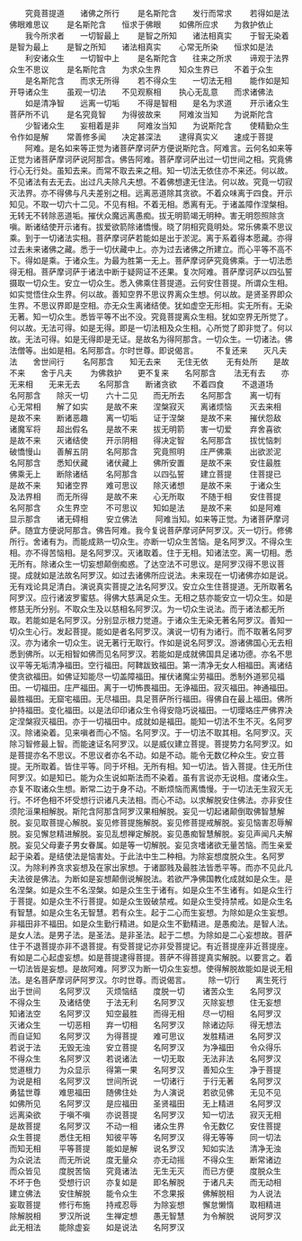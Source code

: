<!-- { "loadSidebar": true } -->
　　究竟菩提道　　诸佛之所行
　　是名斯陀含　　发行而常求
　　若得如是法　　佛眼难思议
　　是名斯陀含　　恒求于佛眼
　　如佛所应求　　为救护依止
　　我今所求者　　一切智最上
　　是智之所知　　诸法相真实
　　于智无染着　　是智为最上
　　是智之所知　　诸法相真实
　　心常无所染　　恒求如是法
　　利安诸众生　　一切智中上
　　是名斯陀含　　往来之所求
　　谛观于法界　　众生不思议
　　是名斯陀含　　为求众生界
　　知众生界已　　不着于众生
　　是名斯陀含　　而求无所得
　　若不得众生　　一切法无相
　　能作如是知　　开导诸众生
　　虽观一切法　　不见观察相
　　执心无乱意　　而求诸佛法
　　如是清净智　　远离一切垢
　　不得是智相　　是名为求道
　　开示诸众生　　菩萨所不讥
　　是名究竟智　　为得彼故来
　　阿难汝当知　　为说斯陀含
　　少智诸众生　　妄相着是非
　　阿难汝当知　　为说斯陀含
　　使精勤众生　　令作如是解
　　常善修多闻　　决定甚深法
　　逮得真实义　　速成于菩提
　　阿难。是名如来等正觉为诸菩萨摩诃萨方便说斯陀含。阿难言。云何名如来等正觉为诸菩萨摩诃萨说阿那含。佛告阿难。菩萨摩诃萨出过一切世间之相。究竟佛行心无行处。虽知去来。而常不取去来之相。知一切法无依住亦不来还。何以故。不见诸法有去无去。出过凡夫除凡夫想。不着佛想逮无住法。何以故。究竟一切寂灭法界。亦不得佛与凡夫差别之相。远离恶道除其贪欲。不着众味离于四食。开示知见。不取一切六十二见。不见有相。不着无相。悉离有无。于诸盖障作涅槃相。无转无不转除恶道垢。摧伏众魔远离愚痴。拔无明箭竭无明种。害无明怨照除贪嗔。断诸结使开示诸有。拔爱欲箭除诸憍慢。晓了阴相究竟明处。常乐佛乘不思议乘。到于一切诸法实相。菩萨摩诃萨若能如是出于淤泥。离于系着得本愿藏。亦得过去未来诸佛之藏。悉于一切伏藏中上。亦为过去诸佛之所建立。而心平等不高不下。得如是乘。于诸众生。为最为胜第一无上。菩萨摩诃萨究竟佛乘。于一切法悉得无相。菩萨摩诃萨于诸法中断于疑网证不还果。复次阿难。菩萨摩诃萨以四弘誓摄取一切众生。安立一切众生。悉入佛乘住菩提道。云何安住菩提。所谓众生相。如实觉悟住众生界。何以故。善知空界不思议界离众生想。何以故。是贤圣界即众生界。不思议界即是空相。亦无众生离诸结使。犹如虚空无形相。实无所有。无染无著。知一切众生。悉皆平等不出不没。究竟菩提离众生相。犹如空界无所觉了。何以故。无法可得。如是无得。即是一切法相及众生相。心所觉了即非觉了。何以故。无法可得。如是无得即是无证。是故名为得阿那含。一切众生。一切诸法。佛法僧等。出如是相。名阿那含。尔时世尊。即说偈言。
　　不复还来　　灭凡夫法　　舍世间行
　　名阿那含　　知无去来　　无住无依
　　无有处所　　是故不来　　舍于凡夫
　　为佛救护　　更不复来　　名阿那含
　　法无有去　　亦无来相　　无来无去
　　名阿那含　　断诸贪欲　　不着四食
　　不退道场　　名阿那含　　除灭一切
　　六十二见　　而无所去　　名阿那含
　　离一切有　　心无常相　　解了如实
　　是故不来　　涅槃寂灭　　离诸烦恼
　　灭去来相　　是故不来　　断诸恶趣
　　离一切垢　　证于涅槃　　是故不来
　　摧伏怨敌　　诸魔军将　　超出假名
　　是故不来　　拔无明箭　　害一切爱
　　弃舍喜欲　　是故不来　　灭诸结使
　　开示阴相　　得决定智　　名阿那含
　　拔忧恼刺　　破憍慢山　　善解五阴
　　名阿那含　　究竟照明　　庄严佛乘
　　出欲淤泥　　名阿那含　　悉知伏藏
　　诸伏藏上　　佛所安置　　是故不来
　　安住最胜　　佛乘无上　　断除诸结
　　名阿那含　　以四弘誓　　建立菩提
　　住菩提已　　是故不来　　知诸空界
　　难可思议　　除灭诸想　　是故不来
　　于诸众生　　及法界相　　而无所得
　　是故不来　　心无所取　　不随于相
　　安住菩提　　名阿那含　　众生界空
　　不可思议　　知如是法　　是故不来
　　如是阿难　　显示那含　　诸无碍相
　　安立佛法
　　阿难当知。如来等正觉。为诸菩萨摩诃萨。随宜方便说阿那含。佛告阿难。我今复说菩萨摩诃萨阿罗汉。灭一切行。修佛所行。舍诸有为。而能成熟一切众生。亦断一切众生苦恼。是名阿罗汉。不得众生相。亦不得苦恼相。是名阿罗汉。灭诸取着。住于无相。知诸法空。离一切相。悉无所有。除诸众生一切妄想颠倒痴惑。了达空法不可思议。是阿罗汉得不思议菩提。成就如是法故名阿罗汉。如过去诸佛所应说法。未来现在一切诸佛亦如是说。无有戏论具足清白。演说真实菩提之法名阿罗汉。安立众生住菩提道。无所取著名阿罗汉。应行诸波罗蜜慈。得佛大慈满足众生。无相之慈亦能安立一切众生。如是修慈无所分别。不取众生及以慈相名阿罗汉。为一切众生说法。而于诸法都无所取。若能如是名阿罗汉。分别显示根力觉道。于诸众生无染无著名阿罗汉。善知一切众生心行。发起菩提。能如是者名阿罗汉。演说一切有为诸行。而不取著名阿罗汉。亦为诸余一切众生。说无著行无取行。作如是说名阿罗汉。游诸佛国心无去相悉到佛所。以无相智如佛而见名阿罗汉。若能如是成就佛国具足诸功德。亦名不思议平等无垢清净福田。空行福田。阿鞞跋致福田。第一清净无女人相福田。离诸结使贪欲福田。如佛证知能尽一切盖障福田。摧伏诸魔尘劳福田。悉制外道邪见福田。一切福田。庄严福田。离于一切怖畏福田。无诤福田。寂灭福田。神通福田。最胜福田。无窟宅福田。无尽福田。具足菩萨所行福田。得佛自在最上福田。佛所护持福田。变化福田。以是法印印诸众生令得安隐巧说福田。一切璎珞庄严佛界决定涅槃寂灭福田。亦于一切福田中。成就如是福田。能知一切法不生不灭。名阿罗汉。除诸染着。见来嗔者而心不恼。名阿罗汉。于一切法不取其相。名阿罗汉。灭除习智修最上智。而能速证名阿罗汉。以是威仪建立菩提。菩提势力名阿罗汉。如是菩提亦名不思议。不思议者亦名不动。如是不动。能令无数亿种众生。安立菩提。无所取着。皆住平等。同于坏相。无所有相。知一切法。皆入菩提。住无所住阿罗汉。如是知已。能为众生说如斯法而不染着。虽有言说亦无说相。度诸众生。亦复不取诸众生想。断常二边于身不动。不断烦恼而离憍慢。于一切法无生寂灭无行。不坏色相不坏受想行识诸凡夫法相。而心不动。以求解脱安住佛法。亦非安住须陀洹果相解脱。斯陀含阿那含阿罗汉果相解脱。妄见一切起诸颠倒取佛智慧解脱。妄见取菩提心解脱。妄见修菩提施解脱。妄见修菩提戒解脱。妄见恼害忍辱解脱。妄见懈怠精进解脱。妄见乱想禅定解脱。妄见愚痴智慧解脱。妄见声闻凡夫解脱。妄见父母妻子男女眷属。如是等一切解脱。妄见贪嗜诸欲无量苦恼。而生亲爱起于染着。是结使法是恼害处。于此法中生二种相。为除妄想度脱众生。名阿罗汉。为除利养贪求妄想及在家出家想。于诸鄙贱及最胜法皆悉平等。而亦不见此凡夫法彼是佛法。为断如是妄想颠倒说解脱法。若欲严净佛国教化成就如是众生。是名涅槃。如是众生不名涅槃。如是众生生于诸有。如是众生不生诸有。如是众生行于菩提。如是众生不行菩提。如是众生毁破禁戒。如是众生受持禁戒。如是众生名有智慧。如是众生名无智慧。若有众生。起于二心而生妄想。为除如是众生妄想。非福田非不福田。如是众生勤行精进。如是众生不勤精进。是愚痴法。是智人法。是女人法。是男子法。是圣法。是非圣法。起于二想。为除如是二心妄想故。菩萨住于不退菩提亦非不退菩提。有受菩提记亦非受菩提记。有近菩提座非近菩提座。有如是二心起虚妄想。如是菩提逮得菩提。菩萨不得菩提真实解脱。以要言之。着一切法皆是妄想。是故阿难。阿罗汉为断一切众生妄想。使得解脱故能如是说无相法。是名菩萨摩诃萨阿罗汉。尔时世尊。而说偈言。
　　除一切行　　离生死行　　出于世间
　　名阿罗汉　　灭烦恼结　　度脱一切
　　诸苦众生　　名阿罗汉　　不得众生
　　及诸结使　　于法无利　　名阿罗汉
　　灭除妄想　　住无妄想　　知诸法空
　　名阿罗汉　　知空最胜　　而得无相
　　尽一切相　　名阿罗汉　　灭诸众生
　　一切恶相　　弃一切相　　名阿罗汉
　　除诸边际　　得无想法　　而自证知
　　名阿罗汉　　为得菩提　　难可思议
　　发胜精进　　名阿罗汉　　若说于法
　　无毁无浊　　安立菩提　　名阿罗汉
　　为净福田　　令众得乐　　不得众生
　　名阿罗汉　　若说诸法　　一切无取
　　无法非法　　名阿罗汉　　觉道根力
　　为众显示　　得第一果　　名阿罗汉
　　善知众生　　净于菩提　　为说是相
　　名阿罗汉　　世间所说　　一切诸行
　　于行无著　　名阿罗汉　　勇猛世尊
　　难思福田　　随佛住处　　为人演说
　　若欲见佛　　无见不见　　如佛所见
　　名阿罗汉　　是应福田　　圣贤福田
　　无上精进　　名阿罗汉　　远离染欲
　　于嗔不嗔　　亦说菩提　　名阿罗汉
　　知一切法　　寂灭无相　　是故菩提
　　名阿罗汉　　不动一相　　诸众生界
　　令无数亿　　安住菩提　　众生菩提
　　悉住无相　　知彼平等　　名阿罗汉
　　得无等等　　同一切法　　而知无相
　　平等菩提　　能如是解　　说名罗汉
　　知如实法　　清净无浊　　为众说法
　　而无所说　　度无量众　　亦无动摇
　　不得众生　　断常诸边　　而众皆见
　　度脱苦恼　　究竟诸法　　无生无灭
　　而已方便　　度脱众生　　不坏于色
　　受想行识　　亦复如是　　即名解脱
　　于诸凡夫　　而无动相　　建立佛法
　　安住解脱　　能令众生　　不念果报
　　佛解脱相　　为人说法　　妄取菩提
　　修行布施　　持戒忍辱　　为除妄想
　　懈怠懒惰　　取相精进　　除解脱相
　　罗汉所说　　生禅定想　　愚无智慧
　　为令解脱　　说阿罗汉　　此无相法
　　能除虚妄　　如是说法　　名阿罗汉
